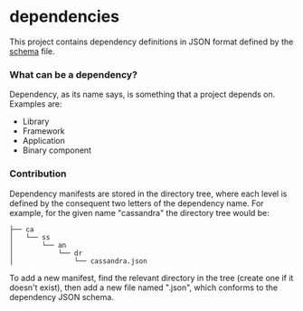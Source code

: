 dependencies
=============

This project contains dependency definitions in JSON format defined by the [schema](https://github.com/DependencyWatcher/dependencies/blob/master/dependency.json) file.

### What can be a dependency? ###

Dependency, as its name says, is something that a project depends on. Examples are:

 * Library
 * Framework
 * Application
 * Binary component

### Contribution ###

Dependency manifests are stored in the directory tree, where each level is defined by the
consequent two letters of the dependency name. For example, for the given name "cassandra"
the directory tree would be:

    ├── ca
    │   └── ss
    │       └── an
    │           └── dr
    │               └── cassandra.json


To add a new manifest, find the relevant directory in the tree (create one if it doesn't exist),
then add a new file named "<dependency name>.json", which conforms to the dependency JSON schema.

